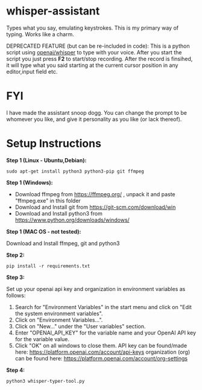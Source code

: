 # whisper-assistant

Types what you say, emulating keystrokes. This is my primary way of typing. Works like a charm.

DEPRECATED FEATURE (but can be re-included in code):
This is a python script using [openai/whisper](https://github.com/openai/whisper) to type with your voice.
After you start the script you just press **F2** to start/stop recording. After the record is finsihed, it will type what you said starting at the current cursor position in any editor,input field etc.

# FYI

I have made the assistant snoop dogg. You can change the prompt to be whomever you like, and give it personality as you like (or lack thereof).

# Setup Instructions

**Step 1 (Linux - Ubuntu,Debian):**

    sudo apt-get install python3 python3-pip git ffmpeg

**Step 1 (Windows):**

- Download ffmpeg from https://ffmpeg.org/ , unpack it and paste "ffmpeg.exe" in this folder
- Download and Install git from https://git-scm.com/download/win
- Download and Install python3 from https://www.python.org/downloads/windows/

**Step 1 (MAC OS - not tested):**

Download and Install ffmpeg, git and python3

**Step 2:**

    pip install -r requirements.txt

**Step 3:**

Set up your openai api key and organization in environment variables as follows:

1. Search for "Environment Variables" in the start menu and click on "Edit the system environment variables".
2. Click on "Environment Variables...".
3. Click on "New..." under the "User variables" section.
4. Enter "OPENAI_API_KEY" for the variable name and your OpenAI API key for the variable value.
5. Click "OK" on all windows to close them.
   API key can be found/made here: https://platform.openai.com/account/api-keys
   organization (org) can be found here: https://platform.openai.com/account/org-settings

**Step 4:**

    python3 whisper-typer-tool.py
